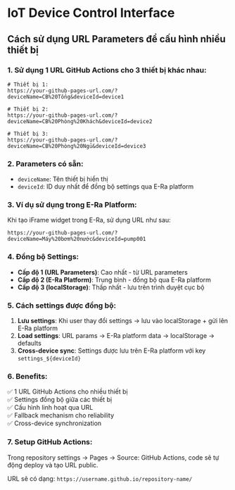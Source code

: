 # IoT Device Control Interface

## Cách sử dụng URL Parameters để cấu hình nhiều thiết bị

### 1. Sử dụng 1 URL GitHub Actions cho 3 thiết bị khác nhau:

```
# Thiết bị 1:
https://your-github-pages-url.com/?deviceName=CB%20Tổng&deviceId=device1

# Thiết bị 2:
https://your-github-pages-url.com/?deviceName=CB%20Phòng%20Khách&deviceId=device2

# Thiết bị 3:
https://your-github-pages-url.com/?deviceName=CB%20Phòng%20Ngủ&deviceId=device3
```

### 2. Parameters có sẵn:

- `deviceName`: Tên thiết bị hiển thị
- `deviceId`: ID duy nhất để đồng bộ settings qua E-Ra platform

### 3. Ví dụ sử dụng trong E-Ra Platform:

Khi tạo iFrame widget trong E-Ra, sử dụng URL như sau:

```
https://your-github-pages-url.com/?deviceName=Máy%20bơm%20nước&deviceId=pump001
```

### 4. Đồng bộ Settings:

- **Cấp độ 1 (URL Parameters)**: Cao nhất - từ URL parameters
- **Cấp độ 2 (E-Ra Platform)**: Trung bình - đồng bộ qua E-Ra platform
- **Cấp độ 3 (localStorage)**: Thấp nhất - lưu trên trình duyệt cục bộ

### 5. Cách settings được đồng bộ:

1. **Lưu settings**: Khi user thay đổi settings → lưu vào localStorage + gửi lên E-Ra platform
2. **Load settings**: URL params → E-Ra platform data → localStorage → defaults
3. **Cross-device sync**: Settings được lưu trên E-Ra platform với key `settings_${deviceId}`

### 6. Benefits:

✅ 1 URL GitHub Actions cho nhiều thiết bị  
✅ Settings đồng bộ giữa các thiết bị  
✅ Cấu hình linh hoạt qua URL  
✅ Fallback mechanism cho reliability  
✅ Cross-device synchronization

### 7. Setup GitHub Actions:

Trong repository settings → Pages → Source: GitHub Actions, code sẽ tự động deploy và tạo URL public.

URL sẽ có dạng: `https://username.github.io/repository-name/`
